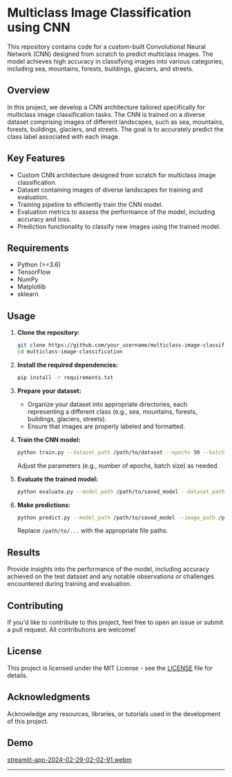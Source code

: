 # Multiclass Image Classification using CNN

This repository contains code for a custom-built Convolutional Neural Network (CNN) designed from scratch to predict multiclass images. The model achieves high accuracy in classifying images into various categories, including sea, mountains, forests, buildings, glaciers, and streets.

## Overview

In this project, we develop a CNN architecture tailored specifically for multiclass image classification tasks. The CNN is trained on a diverse dataset comprising images of different landscapes, such as sea, mountains, forests, buildings, glaciers, and streets. The goal is to accurately predict the class label associated with each image.

## Key Features

- Custom CNN architecture designed from scratch for multiclass image classification.
- Dataset containing images of diverse landscapes for training and evaluation.
- Training pipeline to efficiently train the CNN model.
- Evaluation metrics to assess the performance of the model, including accuracy and loss.
- Prediction functionality to classify new images using the trained model.

## Requirements

- Python (>=3.6)
- TensorFlow
- NumPy
- Matplotlib
- sklearn

## Usage

1. **Clone the repository:**

    ```bash
    git clone https://github.com/your_username/multiclass-image-classification.git
    cd multiclass-image-classification
    ```

2. **Install the required dependencies:**

    ```bash
    pip install -r requirements.txt
    ```

3. **Prepare your dataset:**

   - Organize your dataset into appropriate directories, each representing a different class (e.g., sea, mountains, forests, buildings, glaciers, streets).
   - Ensure that images are properly labeled and formatted.

4. **Train the CNN model:**

    ```bash
    python train.py --dataset_path /path/to/dataset --epochs 50 --batch_size 32
    ```

   Adjust the parameters (e.g., number of epochs, batch size) as needed.

5. **Evaluate the trained model:**

    ```bash
    python evaluate.py --model_path /path/to/saved_model --dataset_path /path/to/test_dataset
    ```

6. **Make predictions:**

    ```bash
    python predict.py --model_path /path/to/saved_model --image_path /path/to/image
    ```

   Replace `/path/to/...` with the appropriate file paths.

## Results

Provide insights into the performance of the model, including accuracy achieved on the test dataset and any notable observations or challenges encountered during training and evaluation.

## Contributing

If you'd like to contribute to this project, feel free to open an issue or submit a pull request. All contributions are welcome!

## License

This project is licensed under the MIT License - see the [LICENSE](LICENSE) file for details.

## Acknowledgments

Acknowledge any resources, libraries, or tutorials used in the development of this project.

## Demo
[streamlit-app-2024-02-29-02-02-91.webm](https://github.com/figo2001/Intel-Image-Classification-using-CNN/assets/78696850/806b8d94-a862-428f-8ad0-48638931ef23)

---
